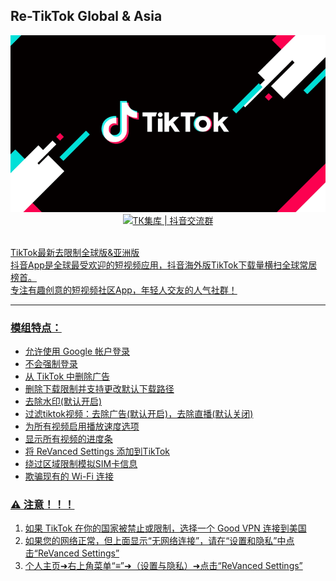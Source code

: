 ## Re-TikTok Global & Asia
<div align="center">
   <a target="_blank" href="https://qm.qq.com/cgi-bin/qm/qr?k=se3bNdgK2BsvttAlp_znTHoAneKZoBCb&jump_from=webapi&authKey=YIbCO4Lz0ZWckmVcLeGvo8SryGqcrSAUn1Jv/7jQEvSKiqjxgZqGaci2mjUW3Brt"><img src="https://github.com/TKJIKU/Re-TikTok_Patched/blob/dd777f4636e4dd59d50801da381ca93e5f887cbf/TKJIKU.png" alt="Re-TikTok Patched @TKJIKU">
   <a target="_blank" href="https://qm.qq.com/cgi-bin/qm/qr?k=se3bNdgK2BsvttAlp_znTHoAneKZoBCb&jump_from=webapi&authKey=YIbCO4Lz0ZWckmVcLeGvo8SryGqcrSAUn1Jv/7jQEvSKiqjxgZqGaci2mjUW3Brt"><img src="https://pub.idqqimg.com/wpa/images/group.png" alt="ТК集库 | 抖音交流群" title="ТК集库 | 抖音交流群"></div>

   <br>TikTok最新去限制全球版&亚洲版  
抖音App是全球最受欢迎的短视频应用，抖音海外版TikTok下载量横扫全球常居榜首。  
专注有趣创意的短视频社区App，年轻人交友的人气社群！

   ---

### 模组特点：
- 允许使用 Google 帐户登录
- 不会强制登录
- 从 TikTok 中删除广告
- 删除下载限制并支持更改默认下载路径
- 去除水印(默认开启) 
- 过滤tiktok视频：去除广告(默认开启)，去除直播(默认关闭) 
- 为所有视频启用播放速度选项
- 显示所有视频的进度条
- 将 ReVanced Settings 添加到TikTok
- 绕过区域限制模拟SIM卡信息
- 欺骗现有的 Wi-Fi 连接

###  ⚠ 注意！！！
1. 如果 TikTok 在你的国家被禁止或限制，选择一个 Good VPN 连接到美国
2. 如果您的网络正常，但上面显示“无网络连接”，请在“设置和隐私”中点击“ReVanced Settings”
3. 个人主页➜右上角菜单“≡”➜（设置与隐私）➜点击“ReVanced Settings”
